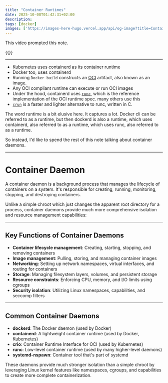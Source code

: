 ```yaml
---
title: "Container Runtimes"
date: 2025-10-08T01:42:31+02:00
description: 
tags: [docker]
images: ['https://images-here-hugo.vercel.app/api/og-image?title=Container+Runtimes']
---
```


This video prompted this note.

{{<youtube DzAco4Aq3mw>}}

---

- Kubernetes uses containerd as its container runtime
- Docker too, uses containerd
- Running `Docker build` constructs an [OCI](https://opencontainers.org/) artifact, also known as an image.
- Any OCI compliant runtime can execute or run OCI images
- Under the hood, containerd uses [`runc`](https://github.com/opencontainers/runc), which is the reference implementation of the OCI runtime spec. many others use this
- [`crun`](https://github.com/containers/crun) is a faster and lighter alternative to runc, written in C.

The word runtime is a bit elusive here. It captures a lot. Docker cli can be referred to as a runtime, but then dockerd is also a runtime, which uses containerd, also referred to as a runtime, which uses runc, also referred to as a runtime.

So instead, I'd like to spend the rest of this note talking about container daemons.

---

# Container Daemon

A container daemon is a background process that manages the lifecycle of containers on a system. It's responsible for creating, running, monitoring, stopping, and destroying containers.

Unlike a simple chroot which just changes the apparent root directory for a process, container daemons provide much more comprehensive isolation and resource management capabilities:

---

## Key Functions of Container Daemons

- **Container lifecycle management**: Creating, starting, stopping, and removing containers
- **Image management**: Pulling, storing, and managing container images
- **Networking**: Setting up network namespaces, virtual interfaces, and routing for containers
- **Storage**: Managing filesystem layers, volumes, and persistent storage
- **Resource constraints**: Enforcing CPU, memory, and I/O limits using cgroups
- **Security isolation**: Utilizing Linux namespaces, capabilities, and seccomp filters

---

## Common Container Daemons

- **dockerd**: The Docker daemon (used by Docker)
- **containerd**: A lightweight container runtime (used by Docker, Kubernetes)
- **crio**: Container Runtime Interface for OCI (used by Kubernetes)
- **runc**: Low-level container runtime (used by many higher-level daemons)
- **systemd-nspawn**: Container tool that's part of systemd

These daemons provide much stronger isolation than a simple chroot by leveraging Linux kernel features like namespaces, cgroups, and capabilities to create more complete containerization.
